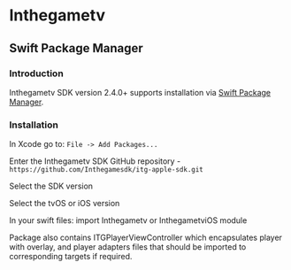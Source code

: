 # Inthegametv

## Swift Package Manager
### Introduction
Inthegametv SDK version 2.4.0+ supports installation via [Swift Package Manager](https://swift.org/package-manager/).

### Installation
In Xcode go to: ```File -> Add Packages...```

Enter the Inthegametv SDK GitHub repository - ```https://github.com/Inthegamesdk/itg-apple-sdk.git```

Select the SDK version

Select the tvOS or iOS version

In your swift files: import Inthegametv or InthegametviOS module

Package also contains ITGPlayerViewController which encapsulates player with overlay, and player adapters files that should be imported to corresponding targets if required. 

